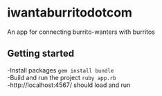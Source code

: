 # iwantaburritodotcom
An app for connecting burrito-wanters with burritos

## Getting started

-Install packages `gem install bundle`<br/>
-Build and run the project `ruby app.rb`<br/>
-http://localhost:4567/ should load and run
